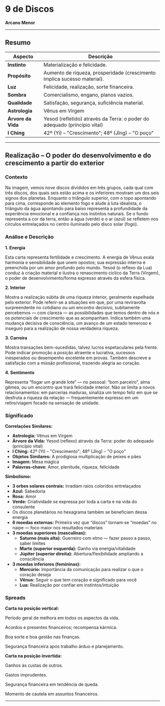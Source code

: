 # 9 de Discos

**Arcano Menor**

---

## Resumo

| Aspecto | Descrição |
|---------|-----------|
| **Instinto** | Materialização e felicidade. |
| **Propósito** | Aumento de riqueza, prosperidade (crescimento implica sucesso material). |
| **Luz** | Felicidade, realização, sorte financeira. |
| **Sombra** | Comercialismo, engano, planos vazios. |
| **Qualidade** | Satisfação, segurança, suficiência material. |
| **Astrologia** | Vênus em Virgem |
| **Árvore da Vida** | Yesod (refletido) através da Terra: o poder do adequado (princípio vital) |
| **I Ching** | 42º (Yì) – "Crescimento"; 48º (Jǐng) – "O poço" |

---

## Realização – O poder do desenvolvimento e do crescimento a partir do exterior

### Contexto

Na imagem, vemos nove discos divididos em três grupos, cada qual com três discos, dos quais seis estão acima e os inferiores mostram um dos seis signos dos planetas. Enquanto o triângulo superior, com o topo apontando para cima, corresponde ao elemento fogo e alude à luta idealista, o triângulo da água apontando para baixo representa a profundidade da experiência emocional e a confiança nos instintos naturais. Se o fundo representa a cor da terra, então a água (verde) e o ar (azul) se refletem nos círculos entrelaçados no centro iluminado pelo disco solar (fogo).

### Análise e Descrição

**1. Energia**

Esta carta representa fertilidade e crescimento. A energia de Vênus exala harmonia e sensibilidade que unem opostos; sua expressão interna é preenchida por um amor profundo pelo mundo. Yesod (o reflexo da Lua) conduz à criação material e ilustra o renascimento cíclico da Terra (Virgem), o poder de desenvolvimento/forma expresso através da esfera física.

**2. Interior**

Mostra a realização súbita de uma riqueza interior, geralmente espelhada pelo exterior. Pode referir-se a situações em que, por uma reviravolta surpreendente no cotidiano ou um encontro decisivo, subitamente percebemos — com clareza — as possibilidades que temos dentro de nós e os potenciais de crescimento que as acompanham. Indica também uma mudança decisiva de consciência, um avanço de um estado temeroso e inseguro para a realização de nossa verdadeira riqueza.

**3. Carreira**

Mostra transações bem-sucedidas, talvez lucros espetaculares pela frente. Pode indicar promoção a posição atraente e lucrativa, sucessos inesperados ou desempenho excelente em provas. Também descreve a satisfação com a missão profissional, trazendo alegria ao coração.

**4. Sentimento**

Representa “fisgar um grande lote” — no pessoal: “bom parceiro”, alma gêmea, ou um encontro que trará felicidade interior. Não se limita a novos relacionamentos: em parcerias maduras, sinaliza um tempo feliz em que se desfruta a riqueza da relação — frequentemente expresso em um retiro/viagem focado na sensação de unidade.

### Significado

**Correlações Similares:**

- **Astrologia:** Vênus em Virgem
- **Árvore da Vida:** Yesod (reflexo) através da Terra: poder do adequado (princípio vital)
- **I Ching:** 42º (Yì) – "Crescimento"; 48º (Jǐng) – "O poço"
- **Objetos Similares:** A prodigiosa multiplicação de peixes e pães
- **Imagem:** Mesa mágica
- **Palavras‑chave:** Amor, plenitude, riqueza, felicidade

**Simbolismo:**

- **3 orbes solares centrais:** Irradiam raios coloridos entrelaçados
- **Azul:** Sabedoria
- **Rosa:** Amor
- **Verde:** Criatividade se expressa por toda a carta e na vida do consulente
- Os discos planetários no hexagrama também se beneficiam dessa energia
- **6 moedas externas:** Primeira vez que “discos” tornam‑se “moedas” no naipe — foco maior nos resultados materiais
- **3 moedas superiores (masculinas):**
	- **Saturno (mais alta):** Guerreiro com elmo — fazer passo a passo, saber limites
	- **Marte (superior esquerda):** Ganho via energia/vitalidade
	- **Júpiter (superior direita):** Abertura/flexibilidade ampliando a consciência
- **3 moedas inferiores (femininas):**
	- **Mercúrio:** Importância da comunicação para realizar o que o coração deseja
	- **Vênus:** Seguir o que tem coração e significado para você
	- **Lua:** Realização por confiar em instintos/intuíção

### Spreads

**Carta na posição vertical:**

Período geral de melhora em todos os aspectos da vida.

Acordos e presentes financeiros; recompensa kármica.

Boa sorte e boa gestão nas finanças.

Segurança financeira após trabalho árduo e planejamento.

**Carta na posição invertida:**

Ganhos às custas de outros.

Gastos imprudentes.

Segurança financeira em tendência de queda.

Momento de cautela em assuntos financeiros.

---


